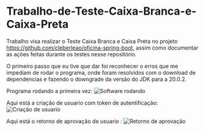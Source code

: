 # Trabalho-de-Teste-Caixa-Branca-e-Caixa-Preta
Trabalho visa realizar o Teste Caixa Branca e Caixa Preta no projeto https://github.com/cleberleao/oficina-spring-boot, assim como documentar as ações feitas durante os testes nesse repositório.

O primeiro passo que eu tive que dar foi reconhecer o erros que me impediam de rodar o programa, onde foram resolvidos com o download de dependencias e fazendo o downgrade da versão do JDK para a 20.0.2.

Programa rodando a primeira vez:
![Software rodando](https://github.com/user-attachments/assets/22208b1b-b5a4-47d3-8d64-f3354163baf7)


Aqui está a criação de usuario com token de autentificação:
![Criação de usuario](https://github.com/user-attachments/assets/7dd38e65-7c9f-46bf-90d2-d2c651b9fdf1)

Aqui está o retorno de aprovação de usuario :
![Retorno de aprovação](https://github.com/user-attachments/assets/4d4f49a3-45f3-4c5e-86e3-9e8c4ab6621b)
